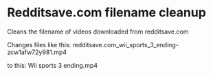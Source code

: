 # Redditsave.com filename cleanup
Cleans the filename of videos downloaded from redditsave.com


Changes files like this: redditsave.com_wii_sports_3_ending-zcw1afw72y981.mp4

to this: Wii sports 3 ending.mp4
